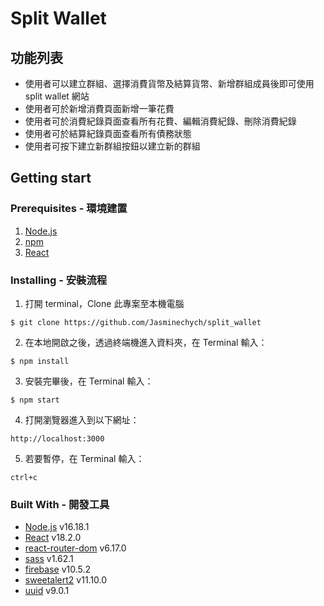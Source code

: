 # Split Wallet

## 功能列表

- 使用者可以建立群組、選擇消費貨幣及結算貨幣、新增群組成員後即可使用 split wallet 網站
- 使用者可於新增消費頁面新增一筆花費
- 使用者可於消費紀錄頁面查看所有花費、編輯消費紀錄、刪除消費紀錄
- 使用者可於結算紀錄頁面查看所有債務狀態
- 使用者可按下建立新群組按鈕以建立新的群組

## Getting start

### Prerequisites - 環境建置

1. [Node.js](https://nodejs.org/en/)
2. [npm](https://www.npmjs.com/)
3. [React](https://www.npmjs.com/package/react)

### Installing - 安裝流程

1.  打開 terminal，Clone 此專案至本機電腦
```
$ git clone https://github.com/Jasminechych/split_wallet
```
2.  在本地開啟之後，透過終端機進入資料夾，在 Terminal 輸入：
```
$ npm install
```
3.  安裝完畢後，在 Terminal 輸入：
```
$ npm start
```
4.  打開瀏覽器進入到以下網址：
```
http://localhost:3000
```
5.  若要暫停，在 Terminal 輸入：
```
ctrl+c
```

### Built With - 開發工具

- [Node.js](https://nodejs.org/en/) v16.18.1
- [React](https://www.npmjs.com/package/react) v18.2.0
- [react-router-dom](https://www.npmjs.com/package/react-router-dom) v6.17.0
- [sass](https://www.npmjs.com/package/sass) v1.62.1
- [firebase](https://firebase.google.com/) v10.5.2
- [sweetalert2](https://sweetalert2.github.io/) v11.10.0
- [uuid](https://www.npmjs.com/package/uuid) v9.0.1
